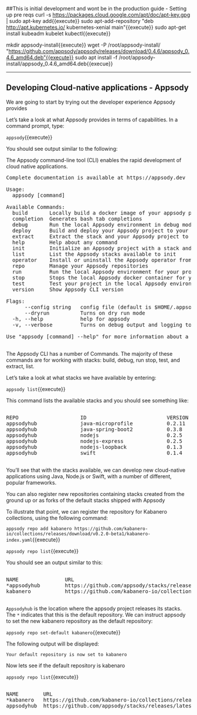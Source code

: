 
##This is initial development and wont be in the production guide - Setting up pre reqs
curl -s https://packages.cloud.google.com/apt/doc/apt-key.gpg | sudo apt-key add{{execute}}
sudo apt-add-repository "deb http://apt.kubernetes.io/ kubernetes-xenial main"{{execute}}
sudo apt-get install kubeadm kubelet kubectl{{execute}}

mkdir appsody-install{{execute}}
wget -P /root/appsody-install/ "https://github.com/appsody/appsody/releases/download/0.4.6/appsody_0.4.6_amd64.deb"{{execute}}
sudo apt install -f /root/appsody-install/appsody_0.4.6_amd64.deb{{execue}}

---

## Developing Cloud-native applications - Appsody

We are going to start by trying out the developer experience Appsody provides

Let’s take a look at what Appsody provides in terms of capabilities. In a command prompt, type:

`appsody`{{execute}}

You should see output similar to the following:

The Appsody command-line tool (CLI) enables the rapid development of cloud native applications.


<pre>
Complete documentation is available at https://appsody.dev

Usage:
  appsody [command]

Available Commands:
  build       Locally build a docker image of your appsody project
  completion  Generates bash tab completions
  debug       Run the local Appsody environment in debug mode
  deploy      Build and deploy your Appsody project to your Kubernetes cluster
  extract     Extract the stack and your Appsody project to a local directory
  help        Help about any command
  init        Initialize an Appsody project with a stack and template app
  list        List the Appsody stacks available to init
  operator    Install or uninstall the Appsody operator from your Kubernetes cluster.
  repo        Manage your Appsody repositories
  run         Run the local Appsody environment for your project
  stop        Stops the local Appsody docker container for your project
  test        Test your project in the local Appsody environment
  version     Show Appsody CLI version

Flags:
      --config string   config file (default is $HOME/.appsody/.appsody.yaml)
      --dryrun          Turns on dry run mode
  -h, --help            help for appsody
  -v, --verbose         Turns on debug output and logging to a file in $HOME/.appsody/logs

Use "appsody [command] --help" for more information about a command.

</pre>

The Appsody CLI has a number of Commands. The majority of these commands are for working with stacks: build, debug, run stop, test, and extract, list.

Let’s take a look at what stacks we have available by entering:

`appsody list`{{execute}}

This command lists the available stacks and you should see something like:

<pre>

REPO                    ID                          VERSION     TEMPLATES   DESCRIPTION
appsodyhub              java-microprofile           0.2.11      *default    Eclipse MicroProfile using OpenJ9 and Maven
appsodyhub              java-spring-boot2           0.3.8       *default    Spring Boot using OpenJ9 and Maven
appsodyhub              nodejs                      0.2.5       *simple     Runtime for Node.js applications
appsodyhub              nodejs-express              0.2.5       *simple     Express web framework for Node.js
appsodyhub              nodejs-loopback             0.1.3       *scaffold   LoopBack API framework for Node.js
appsodyhub              swift                       0.1.4       *simple     Runtime for Swift applications

</pre>


You’ll see that with the stacks available, we can develop new cloud-native applications using Java, Node.js or Swift, with a number of different, popular frameworks.


You can also register new repositories containing stacks created from the ground up or as forks of the default stacks shipped with Appsody


To illustrate that point, we can register the repository for Kabanero collections, using the following command:

`appsody repo add kabanero https://github.com/kabanero-io/collections/releases/download/v0.2.0-beta1/kabanero-index.yaml`{{execute}}

`appsody repo list`{{execute}}

You should see an output similar to this:


<pre>

NAME               URL
*appsodyhub        https://github.com/appsody/stacks/releases/latest/download/incubator-index.yaml
kabanero           https://github.com/kabanero-io/collections/releases/download/v0.2.0-beta1/kabanero-index.yaml

</pre>


`Appsodyhub` is the location where the appsody project releases its stacks. The `*` indicates that this is the default repository. We can instruct appsody to set the new kabanero repository as the default repository:

`appsody repo set-default kabanero`{{execute}}

The following output will be displayed:

`Your default repository is now set to kabanero`

Now lets see if the default repository is kabenaro

`appsody repo list`{{execute}}

<pre>

NAME      	URL
*kabanero 	https://github.com/kabanero-io/collections/releases/download/v0.2.0-beta1/kabanero-index.yaml
appsodyhub	https://github.com/appsody/stacks/releases/latest/download/incubator-index.yaml

</pre>